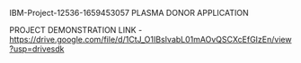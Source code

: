 IBM-Project-12536-1659453057
PLASMA DONOR APPLICATION

PROJECT DEMONSTRATION LINK -  https://drive.google.com/file/d/1CtJ_O1IBsIvabL01mAOvQSCXcEfGIzEn/view?usp=drivesdk
